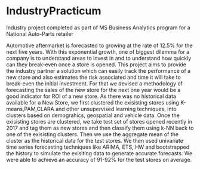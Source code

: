 # IndustryPracticum
Industry project completed as part of MS Business Analytics program for a National Auto-Parts retailer 

Automotive aftermarket is forecasted to growing at the rate of 12.5% for the next five years. With this exponential growth, one of biggest dilemma for a company is to understand areas to invest in and to understand how quickly can they break-even once a store is opened.
This project aims to provide the industry partner a solution which can easily track the performance of a new store and also estimates the risk associated and time it will take to break-even the initial investment. For that we devised a methodology of forecasting the sales of the new store for the next one year would be a good indicator for ROI of a new store. As there was no historical data available for a New Store, we first clustered the exisisting stores using K-means,PAM,CLARA and other unsupervised learning techniques, into clusters based on demograhics, geospatial and vehicle data. Once the exisisting stores are clustered, we take test set of stores opened recently in 2017 and tag them as new stores and then classify them using k-NN back to one of the exisisting clusters. Then we use the aggregate mean of the cluster as the historical data for the test stores. We then used univariate time series forecasting techniques like ARIMA, ETS, HW and bootstrapped the history to simulate the exisiting data to generate accurate forecasts. We were able to achieve an accuracy of 91-92% for the test stores on average.
